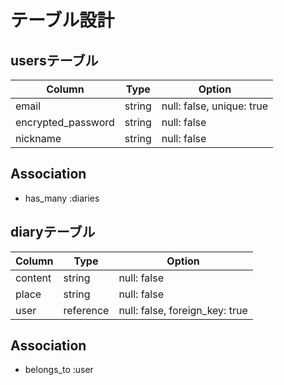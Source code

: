 # テーブル設計


## usersテーブル

| Column             | Type   | Option                      |
| ------------------ | -----  | ------------------------    |
| email              | string | null: false, unique: true   |
| encrypted_password | string | null: false                 |
| nickname           | string | null: false                 |

## Association

- has_many :diaries


## diaryテーブル


| Column             | Type      | Option                             |
| ------------------ | -----     | ------------------------------     |
| content            | string    | null: false                        |
| place              | string    | null: false                        |
| user               | reference | null: false, foreign_key: true     |

## Association

- belongs_to :user